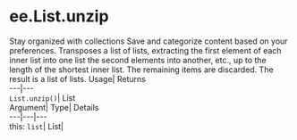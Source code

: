  
#  ee.List.unzip 
Stay organized with collections  Save and categorize content based on your preferences. 
Transposes a list of lists, extracting the first element of each inner list into one list the second elements into another, etc., up to the length of the shortest inner list. The remaining items are discarded. The result is a list of lists. Usage| Returns  
---|---  
`List.unzip()`| List  
Argument| Type| Details  
---|---|---  
this: `list`| List|   
